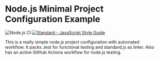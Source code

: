 # Node.js Minimal Project Configuration Example 
![Node.js CI](https://github.com/cesgarpas/minimal-nodejs-config/workflows/Node.js%20CI/badge.svg?branch=master)
<a href="https://standardjs.com"><img src="https://img.shields.io/badge/code_style-standard-brightgreen.svg" alt="Standard - JavaScript Style Guide"></a>

This is a really simple node.js project configuration with automated workflow. It packs Jest for functional testing and standard.js as linter. Also has an active GitHub Actions workflow for node.js testing.
